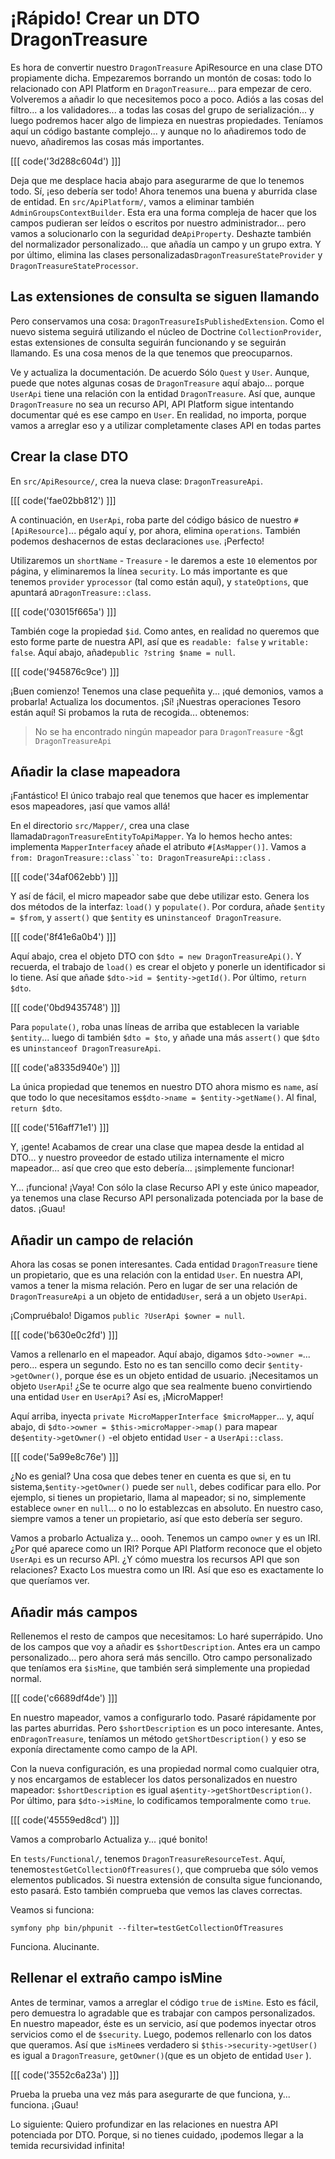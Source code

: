# ¡Rápido! Crear un DTO DragonTreasure

Es hora de convertir nuestro `DragonTreasure` ApiResource en una clase DTO propiamente dicha. Empezaremos borrando un montón de cosas: todo lo relacionado con API Platform en `DragonTreasure`... para empezar de cero. Volveremos a añadir lo que necesitemos poco a poco. Adiós a las cosas del filtro... a los validadores... a todas las cosas del grupo de serialización... y luego podremos hacer algo de limpieza en nuestras propiedades. Teníamos aquí un código bastante complejo... y aunque no lo añadiremos todo de nuevo, añadiremos las cosas más importantes.

[[[ code('3d288c604d') ]]]

Deja que me desplace hacia abajo para asegurarme de que lo tenemos todo. Sí, ¡eso debería ser todo! Ahora tenemos una buena y aburrida clase de entidad. En `src/ApiPlatform/`, vamos a eliminar también `AdminGroupsContextBuilder`. Esta era una forma compleja de hacer que los campos pudieran ser leídos o escritos por nuestro administrador... pero vamos a solucionarlo con la seguridad de`ApiProperty`. Deshazte también del normalizador personalizado... que añadía un campo y un grupo extra. Y por último, elimina las clases personalizadas`DragonTreasureStateProvider` y `DragonTreasureStateProcessor`.

## Las extensiones de consulta se siguen llamando

Pero conservamos una cosa: `DragonTreasureIsPublishedExtension`. Como el nuevo sistema seguirá utilizando el núcleo de Doctrine `CollectionProvider`, estas extensiones de consulta seguirán funcionando y se seguirán llamando. Es una cosa menos de la que tenemos que preocuparnos.

Ve y actualiza la documentación. De acuerdo Sólo `Quest` y `User`. Aunque, puede que notes algunas cosas de `DragonTreasure` aquí abajo... porque `UserApi` tiene una relación con la entidad `DragonTreasure`. Así que, aunque `DragonTreasure` no sea un recurso API, API Platform sigue intentando documentar qué es ese campo en `User`. En realidad, no importa, porque vamos a arreglar eso y a utilizar completamente clases API en todas partes

## Crear la clase DTO

En `src/ApiResource/`, crea la nueva clase: `DragonTreasureApi`. 

[[[ code('fae02bb812') ]]]

A continuación, en `UserApi`, roba parte del código básico de nuestro `#[ApiResource]`... pégalo aquí y, por ahora, elimina `operations`. También podemos deshacernos de estas declaraciones `use`. ¡Perfecto!

Utilizaremos un `shortName` - `Treasure` - le daremos a este `10` elementos por página, y eliminaremos la línea `security`. Lo más importante es que tenemos `provider` y`processor` (tal como están aquí), y `stateOptions`, que apuntará a`DragonTreasure::class`.

[[[ code('03015f665a') ]]]

También coge la propiedad `$id`. Como antes, en realidad no queremos que esto forme parte de nuestra API, así que es `readable: false` y `writable: false`. Aquí abajo, añade`public ?string $name = null`.

[[[ code('945876c9ce') ]]]

¡Buen comienzo! Tenemos una clase pequeñita y... ¡qué demonios, vamos a probarla! Actualiza los documentos. ¡Sí! ¡Nuestras operaciones Tesoro están aquí! Si probamos la ruta de recogida... obtenemos:

> No se ha encontrado ningún mapeador para `DragonTreasure` -&gt `DragonTreasureApi`

## Añadir la clase mapeadora

¡Fantástico! El único trabajo real que tenemos que hacer es implementar esos mapeadores, ¡así que vamos allá!

En el directorio `src/Mapper/`, crea una clase llamada`DragonTreasureEntityToApiMapper`. Ya lo hemos hecho antes: implementa `MapperInterface`y añade el atributo `#[AsMapper()]`. Vamos a `from: DragonTreasure::class``to: DragonTreasureApi::class` .

[[[ code('34af062ebb') ]]]

Y así de fácil, el micro mapeador sabe que debe utilizar esto. Genera los dos métodos de la interfaz: `load()` y `populate()`. Por cordura, añade `$entity = $from`, y `assert()` que `$entity` es un`instanceof DragonTreasure`.

[[[ code('8f41e6a0b4') ]]]

Aquí abajo, crea el objeto DTO con `$dto = new DragonTreasureApi()`. Y recuerda, el trabajo de `load()` es crear el objeto y ponerle un identificador si lo tiene. Así que añade `$dto->id = $entity->getId()`. Por último, `return $dto`.

[[[ code('0bd9435748') ]]]

Para `populate()`, roba unas líneas de arriba que establecen la variable `$entity`... luego di también `$dto = $to`, y añade una más `assert()` que `$dto` es un`instanceof DragonTreasureApi`.

[[[ code('a8335d940e') ]]]

La única propiedad que tenemos en nuestro DTO ahora mismo es `name`, así que todo lo que necesitamos es`$dto->name = $entity->getName()`. Al final, `return $dto`.

[[[ code('516aff71e1') ]]]

Y, ¡gente! Acabamos de crear una clase que mapea desde la entidad al DTO... y nuestro proveedor de estado utiliza internamente el micro mapeador... así que creo que esto debería... ¡simplemente funcionar!

Y... ¡funciona! ¡Vaya! Con sólo la clase Recurso API y este único mapeador, ya tenemos una clase Recurso API personalizada potenciada por la base de datos. ¡Guau!

## Añadir un campo de relación

Ahora las cosas se ponen interesantes. Cada entidad `DragonTreasure` tiene un propietario, que es una relación con la entidad `User`. En nuestra API, vamos a tener la misma relación. Pero en lugar de ser una relación de `DragonTreasureApi` a un objeto de entidad`User`, será a un objeto `UserApi`.

¡Compruébalo! Digamos `public ?UserApi $owner = null`.

[[[ code('b630e0c2fd') ]]]

Vamos a rellenarlo en el mapeador. Aquí abajo, digamos `$dto->owner =`... pero... espera un segundo. Esto no es tan sencillo como decir `$entity->getOwner()`, porque ése es un objeto entidad de usuario. ¡Necesitamos un objeto `UserApi`! ¿Se te ocurre algo que sea realmente bueno convirtiendo una entidad `User` en `UserApi`? Así es, ¡MicroMapper!

Aquí arriba, inyecta `private MicroMapperInterface $microMapper`... y, aquí abajo, di `$dto->owner = $this->microMapper->map()` para mapear de`$entity->getOwner()` -el objeto entidad `User` - a `UserApi::class`.

[[[ code('5a99e8c76e') ]]]

¿No es genial? Una cosa que debes tener en cuenta es que si, en tu sistema,`$entity->getOwner()` puede ser `null`, debes codificar para ello. Por ejemplo, si tienes un propietario, llama al mapeador; si no, simplemente establece `owner` en `null`... o no lo establezcas en absoluto. En nuestro caso, siempre vamos a tener un propietario, así que esto debería ser seguro.

Vamos a probarlo Actualiza y... oooh. Tenemos un campo `owner` y es un IRI. ¿Por qué aparece como un IRI? Porque API Platform reconoce que el objeto `UserApi` es un recurso API. ¿Y cómo muestra los recursos API que son relaciones? Exacto Los muestra como un IRI. Así que eso es exactamente lo que queríamos ver.

## Añadir más campos

Rellenemos el resto de campos que necesitamos: Lo haré superrápido. Uno de los campos que voy a añadir es `$shortDescription`. Antes era un campo personalizado... pero ahora será más sencillo. Otro campo personalizado que teníamos era `$isMine`, que también será simplemente una propiedad normal.

[[[ code('c6689df4de') ]]]

En nuestro mapeador, vamos a configurarlo todo. Pasaré rápidamente por las partes aburridas. Pero `$shortDescription` es un poco interesante. Antes, en`DragonTreasure`, teníamos un método `getShortDescription()` y eso se exponía directamente como campo de la API.

Con la nueva configuración, es una propiedad normal como cualquier otra, y nos encargamos de establecer los datos personalizados en nuestro mapeador: `$shortDescription` es igual a`$entity->getShortDescription()`. Por último, para `$dto->isMine`, lo codificamos temporalmente como `true`.

[[[ code('45559ed8cd') ]]]

Vamos a comprobarlo Actualiza y... ¡qué bonito!

En `tests/Functional/`, tenemos `DragonTreasureResourceTest`. Aquí, tenemos`testGetCollectionOfTreasures()`, que comprueba que sólo vemos elementos publicados. Si nuestra extensión de consulta sigue funcionando, esto pasará. Esto también comprueba que vemos las claves correctas.

Veamos si funciona:

```terminal
symfony php bin/phpunit --filter=testGetCollectionOfTreasures
```

Funciona. Alucinante.

## Rellenar el extraño campo isMine

Antes de terminar, vamos a arreglar el código `true` de `isMine`. Esto es fácil, pero demuestra lo agradable que es trabajar con campos personalizados. En nuestro mapeador, éste es un servicio, así que podemos inyectar otros servicios como el de `$security`. Luego, podemos rellenarlo con los datos que queramos. Así que `isMine`es verdadero si `$this->security->getUser()` es igual a `DragonTreasure`, `getOwner()`(que es un objeto de entidad `User` ).

[[[ code('3552c6a23a') ]]]

Prueba la prueba una vez más para asegurarte de que funciona, y... funciona. ¡Guau!

Lo siguiente: Quiero profundizar en las relaciones en nuestra API potenciada por DTO. Porque, si no tienes cuidado, ¡podemos llegar a la temida recursividad infinita!
